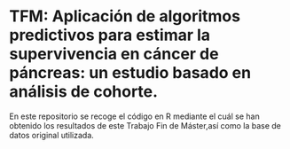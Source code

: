 # TFM: Aplicación de algoritmos predictivos para estimar la supervivencia en cáncer de páncreas: un estudio basado en análisis de cohorte. 

En este repositorio se recoge el código en R mediante el cuál se han obtenido los resultados de este Trabajo Fin de Máster,así como la base de datos original utilizada. 
